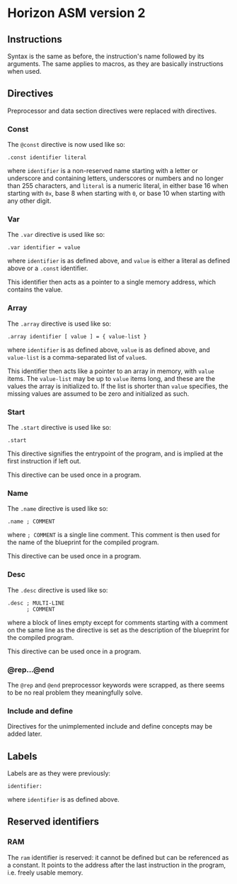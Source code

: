 # Horizon ASM version 2

## Instructions
Syntax is the same as before, the instruction's name followed by its arguments.
The same applies to macros, as they are basically instructions when used.

## Directives
Preprocessor and data section directives were replaced with directives.

### Const
The `@const` directive is now used like so:
```
.const identifier literal
```
where `identifier` is a non-reserved name starting with a letter or underscore and
containing letters, underscores or numbers and no longer than 255 characters, and
`literal` is a numeric literal, in either base 16 when starting with `0x`, base 8
when starting with `0`, or base 10 when starting with any other digit.

### Var
The `.var` directive is used like so:
```
.var identifier = value
```
where `identifier` is as defined above, and `value` is either a literal as defined
above or a `.const` identifier.

This identifier then acts as a pointer to a single memory address, which contains the
value.

### Array
The `.array` directive is used like so:
```
.array identifier [ value ] = { value-list }
```
where `identifier` is as defined above, `value` is as defined above, and `value-list`
is a comma-separated list of `value`s.

This identifier then acts like a pointer to an array in memory, with `value` items.
The `value-list` may be up to `value` items long, and these are the values the array
is initialized to. If the list is shorter than `value` specifies, the missing values
are assumed to be zero and initialized as such.

### Start
The `.start` directive is used like so:
```
.start
```

This directive signifies the entrypoint of the program, and is implied at the first
instruction if left out.

This directive can be used once in a program.

### Name
The `.name` directive is used like so:
```
.name ; COMMENT
```
where `; COMMENT` is a single line comment. This comment is then used for the
name of the blueprint for the compiled program.

This directive can be used once in a program.

### Desc
The `.desc` directive is used like so:
```
.desc ; MULTI-LINE
      ; COMMENT
```
where a block of lines empty except for comments starting with a comment on the same
line as the directive is set as the description of the blueprint for the compiled
program.

This directive can be used once in a program.

### @rep...@end
The `@rep` and `@end` preprocessor keywords were scrapped, as there seems to be no
real problem they meaningfully solve.

### Include and define
Directives for the unimplemented include and define concepts may be added later.

## Labels
Labels are as they were previously:
```
identifier:
```
where `identifier` is as defined above.

## Reserved identifiers
### RAM
The `ram` identifier is reserved: it cannot be defined but can be referenced as a
constant. It points to the address after the last instruction in the program, i.e.
freely usable memory.
